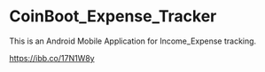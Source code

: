 # CoinBoot_Expense_Tracker
This is an Android Mobile Application for Income_Expense tracking.

https://ibb.co/17N1W8y
